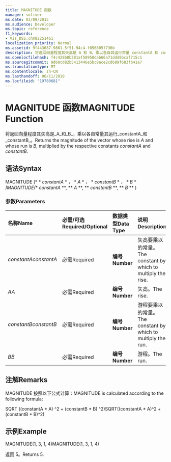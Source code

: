 ```yaml
---
title: MAGNITUDE 函数
manager: soliver
ms.date: 03/09/2015
ms.audience: Developer
ms.topic: reference
f1_keywords:
- Vis_DSS.chm82251461
localization_priority: Normal
ms.assetid: 9f443687-9861-5f51-94c4-f056805f736b
description: 将返回向量程度其矢高是 A 和 B，乘以各自其运行常量 constantA 和 constantB。
ms.openlocfilehash: f4c428b8b381af58958dab66a71ddd0bcaf715c1
ms.sourcegitcommit: 9d60cd82b5413446e5bc8ace2cd689f683fb41a7
ms.translationtype: MT
ms.contentlocale: zh-CN
ms.lasthandoff: 06/11/2018
ms.locfileid: "19780681"
---
```

# <a name="magnitude-function"></a><span data-ttu-id="d37ad-103">MAGNITUDE 函数</span><span class="sxs-lookup"><span data-stu-id="d37ad-103">MAGNITUDE Function</span></span>

<span data-ttu-id="d37ad-104">将返回向量程度其矢高是_A_和_B_，乘以各自常量其运行_constantA_和_constantB_。</span><span class="sxs-lookup"><span data-stu-id="d37ad-104">Returns the magnitude of the vector whose rise is  _A_ and whose run is  _B_, multiplied by the respective constants  _constantA_ and  _constantB_.</span></span> 
  
## <a name="syntax"></a><span data-ttu-id="d37ad-105">语法</span><span class="sxs-lookup"><span data-stu-id="d37ad-105">Syntax</span></span>

<span data-ttu-id="d37ad-106">MAGNITUDE (* * *constantA* * *，* * *A* * *，* * *constantB* * *，* * *B* * *)</span><span class="sxs-lookup"><span data-stu-id="d37ad-106">MAGNITUDE(** *constantA* **, ** *A* **, ** *constantB* **, ** *B* ** )</span></span> 
  
### <a name="parameters"></a><span data-ttu-id="d37ad-107">参数</span><span class="sxs-lookup"><span data-stu-id="d37ad-107">Parameters</span></span>

|<span data-ttu-id="d37ad-108">**名称**</span><span class="sxs-lookup"><span data-stu-id="d37ad-108">**Name**</span></span>|<span data-ttu-id="d37ad-109">**必需/可选**</span><span class="sxs-lookup"><span data-stu-id="d37ad-109">**Required/Optional**</span></span>|<span data-ttu-id="d37ad-110">**数据类型**</span><span class="sxs-lookup"><span data-stu-id="d37ad-110">**Data Type**</span></span>|<span data-ttu-id="d37ad-111">**说明**</span><span class="sxs-lookup"><span data-stu-id="d37ad-111">**Description**</span></span>|
|:-----|:-----|:-----|:-----|
| <span data-ttu-id="d37ad-112">_constantA_</span><span class="sxs-lookup"><span data-stu-id="d37ad-112">_constantA_</span></span> <br/> |<span data-ttu-id="d37ad-113">必需</span><span class="sxs-lookup"><span data-stu-id="d37ad-113">Required</span></span>  <br/> |<span data-ttu-id="d37ad-114">**编号**</span><span class="sxs-lookup"><span data-stu-id="d37ad-114">**Number**</span></span> <br/> |<span data-ttu-id="d37ad-115">矢高要乘以的常量。</span><span class="sxs-lookup"><span data-stu-id="d37ad-115">The constant by which to multiply the rise.</span></span>  <br/> |
| <span data-ttu-id="d37ad-116">_A_</span><span class="sxs-lookup"><span data-stu-id="d37ad-116">_A_</span></span> <br/> |<span data-ttu-id="d37ad-117">必需</span><span class="sxs-lookup"><span data-stu-id="d37ad-117">Required</span></span>  <br/> |<span data-ttu-id="d37ad-118">**编号**</span><span class="sxs-lookup"><span data-stu-id="d37ad-118">**Number**</span></span> <br/> |<span data-ttu-id="d37ad-119">矢高。</span><span class="sxs-lookup"><span data-stu-id="d37ad-119">The rise.</span></span>  <br/> |
| <span data-ttu-id="d37ad-120">_constantB_</span><span class="sxs-lookup"><span data-stu-id="d37ad-120">_constantB_</span></span> <br/> |<span data-ttu-id="d37ad-121">必需</span><span class="sxs-lookup"><span data-stu-id="d37ad-121">Required</span></span>  <br/> |<span data-ttu-id="d37ad-122">**编号**</span><span class="sxs-lookup"><span data-stu-id="d37ad-122">**Number**</span></span> <br/> |<span data-ttu-id="d37ad-123">游程要乘以的常量。</span><span class="sxs-lookup"><span data-stu-id="d37ad-123">The constant by which to multiply the run.</span></span>  <br/> |
| <span data-ttu-id="d37ad-124">_B_</span><span class="sxs-lookup"><span data-stu-id="d37ad-124">_B_</span></span> <br/> |<span data-ttu-id="d37ad-125">必需</span><span class="sxs-lookup"><span data-stu-id="d37ad-125">Required</span></span>  <br/> |<span data-ttu-id="d37ad-126">**编号**</span><span class="sxs-lookup"><span data-stu-id="d37ad-126">**Number**</span></span> <br/> |<span data-ttu-id="d37ad-127">游程。</span><span class="sxs-lookup"><span data-stu-id="d37ad-127">The run.</span></span>  <br/> |
   
## <a name="remarks"></a><span data-ttu-id="d37ad-128">注解</span><span class="sxs-lookup"><span data-stu-id="d37ad-128">Remarks</span></span>

<span data-ttu-id="d37ad-129">MAGNITUDE 按照以下公式计算：</span><span class="sxs-lookup"><span data-stu-id="d37ad-129">MAGNITUDE is calculated according to the following formula:</span></span>
  
<span data-ttu-id="d37ad-130">SQRT ((constantA \* A) ^2 + (constantB \* B) ^2)</span><span class="sxs-lookup"><span data-stu-id="d37ad-130">SQRT((constantA \* A)^2 + (constantB \* B)^2)</span></span>
  
## <a name="example"></a><span data-ttu-id="d37ad-131">示例</span><span class="sxs-lookup"><span data-stu-id="d37ad-131">Example</span></span>

<span data-ttu-id="d37ad-132">MAGNITUDE(1, 3, 1, 4)</span><span class="sxs-lookup"><span data-stu-id="d37ad-132">MAGNITUDE(1, 3, 1, 4)</span></span> 
  
<span data-ttu-id="d37ad-133">返回 5。</span><span class="sxs-lookup"><span data-stu-id="d37ad-133">Returns 5.</span></span> 
  

